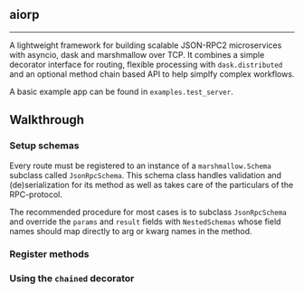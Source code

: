 ## aiorp
--------

A lightweight framework for building scalable JSON-RPC2 microservices with asyncio, dask and marshmallow over TCP. It combines a simple decorator interface for routing, flexible processing with ``dask.distributed`` and an optional method chain based API to help simplfy complex workflows. 

A basic example app can be found in ``examples.test_server``.

## Walkthrough


### Setup schemas 

Every route must be registered to an instance of a ``marshmallow.Schema`` subclass called ``JsonRpcSchema``. This schema class handles validation and (de)serialization for its method as well as takes care of the particulars of the RPC-protocol.   

The recommended procedure for most cases is to subclass ``JsonRpcSchema`` and override the ``params`` and ``result`` fields with ``NestedSchemas`` whose field names should map directly to arg or kwarg names in the method.  


### Register methods  


### Using the ``chained`` decorator 


### 
